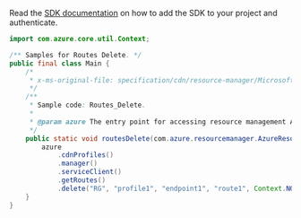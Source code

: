 Read the [SDK documentation](https://github.com/Azure/azure-sdk-for-java/blob/azure-resourcemanager_2.13.0/sdk/resourcemanager/azure-resourcemanager/README.md) on how to add the SDK to your project and authenticate.

```java
import com.azure.core.util.Context;

/** Samples for Routes Delete. */
public final class Main {
    /*
     * x-ms-original-file: specification/cdn/resource-manager/Microsoft.Cdn/stable/2021-06-01/examples/Routes_Delete.json
     */
    /**
     * Sample code: Routes_Delete.
     *
     * @param azure The entry point for accessing resource management APIs in Azure.
     */
    public static void routesDelete(com.azure.resourcemanager.AzureResourceManager azure) {
        azure
            .cdnProfiles()
            .manager()
            .serviceClient()
            .getRoutes()
            .delete("RG", "profile1", "endpoint1", "route1", Context.NONE);
    }
}
```
